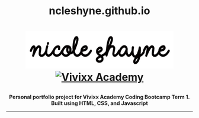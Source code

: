 <h1 align="center">ncleshyne.github.io</h1>
<h1 align="center">

  <a href="https://ncleshyne.github.io" target="_blank"><img width="400" height="100" alt="Nicole Shayne" src="images/l.png"></a>
  <a href="https://vivixxacademy.com/inetcon2017/wp-content/uploads/2017/04/vivixx-academy.png"><img width="300" height="220" src="https://vivixxacademy.com/inetcon2017/wp-content/uploads/2017/04/vivixx-academy.png" alt="Vivixx Academy" />  </a>
</h1>

<p align="center"><b>Personal portfolio project for Vivixx Academy Coding Bootcamp Term 1.<br>
Built using HTML, CSS, and Javascript
</b></p>

---
